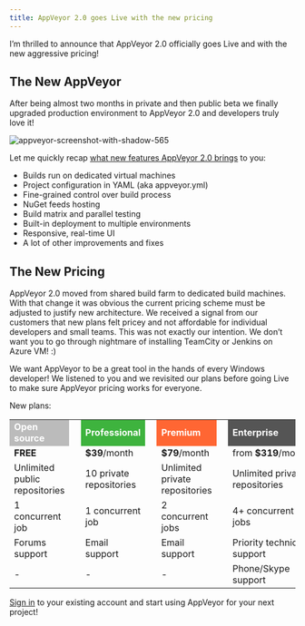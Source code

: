 ```yaml
---
title: AppVeyor 2.0 goes Live with the new pricing
---
```


I’m thrilled to announce that AppVeyor 2.0 officially goes Live and with the new aggressive pricing!

<h2>The New AppVeyor</h2>

After being almost two months in private and then public beta we finally upgraded production environment to AppVeyor 2.0 and developers truly love it!

<p class="text-center">
    <img src="/assets/images/posts/appveyor-20-new-pricing/appveyor-screenshot-with-shadow-565.png" alt="appveyor-screenshot-with-shadow-565">
</p>

Let me quickly recap <a href="/blog/2014/02/19/appveyor-20-dedicated-build-vms-parallel-testing-nuget-deployment">what new features AppVeyor 2.0 brings</a> to you:

<ul>
    <li>Builds run on dedicated virtual machines</li>
    <li>Project configuration in YAML (aka appveyor.yml)</li>
    <li>Fine-grained control over build process</li>
    <li>NuGet feeds hosting</li>
    <li>Build matrix and parallel testing</li>
    <li>Built-in deployment to multiple environments</li>
    <li>Responsive, real-time UI</li>
    <li>A lot of other improvements and fixes</li>
</ul>

<h2>The New Pricing</h2>

AppVeyor 2.0 moved from shared build farm to dedicated build machines. With that change it was obvious the current pricing scheme must be adjusted to justify new architecture. We received a signal from our customers that new plans felt pricey and not affordable for individual developers and small teams. This was not exactly our intention. We don’t want you to go through nightmare of installing TeamCity or Jenkins on Azure VM! :)

We want AppVeyor to be a great tool in the hands of every Windows developer! We listened to you and we revisited our plans before going Live to make sure AppVeyor pricing works for everyone.

New plans:

<table class="no-borders pricing-post-table centered">
<tbody>
<tr>
<td style="width:25%;background-color:#bbbbbb;"><span style="color:#ffffff;"><strong>Open source</strong></span></td>
<td><span style="color:#ffffff;"><strong> </strong></span></td>
<td style="width:25%;background-color:#3eb33e;"><span style="color:#ffffff;"><strong>Professional</strong></span></td>
<td><span style="color:#ffffff;"><strong> </strong></span></td>
<td style="width:25%;background-color:#ff6633;"><span style="color:#ffffff;"><strong>Premium</strong></span></td>
<td><span style="color:#ffffff;"><strong> </strong></span></td>
<td style="width:25%;background-color:#555555;"><span style="color:#ffffff;"><strong>Enterprise</strong></span></td>
</tr>
<tr>
<td><strong>FREE</strong></td>
<td></td>
<td><strong>$39</strong>/month</td>
<td></td>
<td><strong>$79</strong>/month</td>
<td></td>
<td>from <strong>$319</strong>/month</td>
</tr>
<tr>
<td>Unlimited public repositories</td>
<td></td>
<td>10 private repositories</td>
<td></td>
<td>Unlimited private repositories</td>
<td></td>
<td>Unlimited private repositories</td>
</tr>
<tr>
<td>1 concurrent job</td>
<td></td>
<td>1 concurrent job</td>
<td></td>
<td>2 concurrent jobs</td>
<td></td>
<td>4+ concurrent jobs</td>
</tr>
<tr>
<td>Forums support</td>
<td></td>
<td>Email support</td>
<td></td>
<td>Email support</td>
<td></td>
<td>Priority technical support</td>
</tr>
<tr>
<td>-</td>
<td></td>
<td>-</td>
<td></td>
<td>-</td>
<td></td>
<td>Phone/Skype support</td>
</tr>
</tbody>
</table>

<a href="https://ci.appveyor.com/plan">Sign in</a> to your existing account and start using AppVeyor for your next project!
